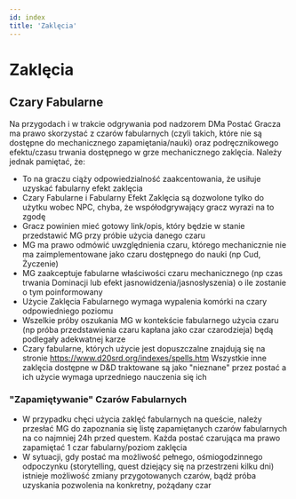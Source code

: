 ```yaml
---
id: index
title: 'Zaklęcia'
---
```


# Zaklęcia

## Czary Fabularne

Na przygodach i w trakcie odgrywania pod nadzorem DMa Postać Gracza ma prawo skorzystać z czarów fabularnych (czyli takich, które nie są dostępne do mechanicznego zapamiętania/nauki) oraz podręcznikowego efektu/czasu trwania dostępnego w grze mechanicznego zaklęcia. Należy jednak pamiętać, że:

- To na graczu ciąży odpowiedzialność zaakcentowania, że usiłuje uzyskać fabularny efekt zaklęcia
- Czary Fabularne i Fabularny Efekt Zaklęcia są dozwolone tylko do użytku wobec NPC, chyba, że współodgrywający gracz wyrazi na to zgodę
- Gracz powinien mieć gotowy link/opis, który będzie w stanie przedstawić MG przy próbie użycia danego czaru
- MG ma prawo odmówić uwzględnienia czaru, którego mechanicznie nie ma zaimplementowane jako czaru dostępnego do nauki (np Cud, Życzenie)
- MG zaakceptuje fabularne właściwości czaru mechanicznego (np czas trwania Dominacji lub efekt jasnowidzenia/jasnosłyszenia) o ile zostanie o tym poinformowany
- Użycie Zaklęcia Fabularnego wymaga wypalenia komórki na czary odpowiedniego poziomu
- Wszelkie próby oszukania MG w kontekście fabularnego użycia czaru (np próba przedstawienia czaru kapłana jako czar czarodzieja) będą podlegały adekwatnej karze
- Czary fabularne, których użycie jest dopuszczalne znajdują się na stronie https://www.d20srd.org/indexes/spells.htm Wszystkie inne zaklęcia dostępne w D&D traktowane są jako "nieznane" przez postać a ich użycie wymaga uprzedniego nauczenia się ich

### "Zapamiętywanie" Czarów Fabularnych
- W przypadku chęci użycia zaklęć fabularnych na queście, należy przesłać MG do zapoznania się listę zapamiętanych czarów fabularnych na co najmniej 24h przed questem. Każda postać czarująca ma prawo zapamiętać 1 czar fabularny/poziom zaklęcia
- W sytuacji, gdy postać ma możliwość pełnego, ośmiogodzinnego odpoczynku (storytelling, quest dziejący się na przestrzeni kilku dni) istnieje możliwość zmiany przygotowanych czarów, bądź próba uzyskania pozwolenia na konkretny, pożądany czar
